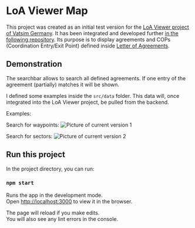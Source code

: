 # LoA Viewer Map

This project was created as an initial test version for the [LoA Viewer project of Vatsim Germany][LoAProject].
It has been integrated and developed further [in the following repository](LoAProject).
Its purpose is to display agreements and COPs (Coordination Entry/Exit Point) defined inside [Letter of Agreements][LoA].

[LoA]: https://www.faa.gov/air_traffic/publications/atpubs/foa_html/chap4_section_3.html
[LoAProject]: https://github.com/vatger/loa-viewer

## Demonstration

The searchbar allows to search all defined agreements. If one entry of the agreement (partially) matches it will be shown.

I defined some examples inside the `src/data` folder. This data will, once integrated into the LoA Viewer project, be pulled from the backend.

Examples:

Search for waypoints:
![Picture of current version 1](https://i.imgur.com/S3lihp0.png)

Search for sectors:
![Picture of current version 2](https://i.imgur.com/13Wgfq7.png)

## Run this project

In the project directory, you can run:

### `npm start`

Runs the app in the development mode.\
Open [http://localhost:3000](http://localhost:3000) to view it in the browser.

The page will reload if you make edits.\
You will also see any lint errors in the console.
